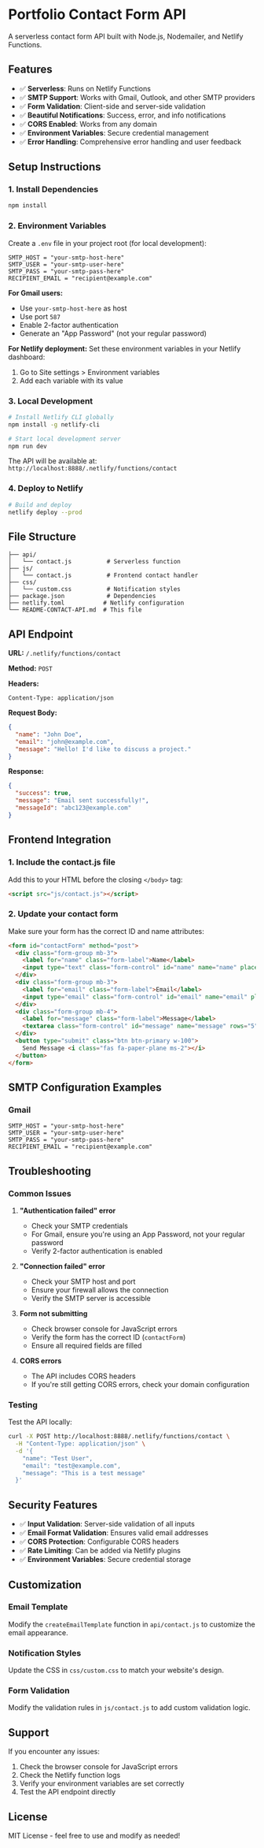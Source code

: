 # Portfolio Contact Form API

A serverless contact form API built with Node.js, Nodemailer, and Netlify Functions.

## Features

- ✅ **Serverless**: Runs on Netlify Functions
- ✅ **SMTP Support**: Works with Gmail, Outlook, and other SMTP providers
- ✅ **Form Validation**: Client-side and server-side validation
- ✅ **Beautiful Notifications**: Success, error, and info notifications
- ✅ **CORS Enabled**: Works from any domain
- ✅ **Environment Variables**: Secure credential management
- ✅ **Error Handling**: Comprehensive error handling and user feedback

## Setup Instructions

### 1. Install Dependencies

```bash
npm install
```

### 2. Environment Variables

Create a `.env` file in your project root (for local development):

```env
SMTP_HOST = "your-smtp-host-here"
SMTP_USER = "your-smtp-user-here"
SMTP_PASS = "your-smtp-pass-here"
RECIPIENT_EMAIL = "recipient@example.com"
```

**For Gmail users:**
- Use `your-smtp-host-here` as host
- Use port `587`
- Enable 2-factor authentication
- Generate an "App Password" (not your regular password)

**For Netlify deployment:**
Set these environment variables in your Netlify dashboard:
1. Go to Site settings > Environment variables
2. Add each variable with its value

### 3. Local Development

```bash
# Install Netlify CLI globally
npm install -g netlify-cli

# Start local development server
npm run dev
```

The API will be available at: `http://localhost:8888/.netlify/functions/contact`

### 4. Deploy to Netlify

```bash
# Build and deploy
netlify deploy --prod
```

## File Structure

```
├── api/
│   └── contact.js          # Serverless function
├── js/
│   └── contact.js          # Frontend contact handler
├── css/
│   └── custom.css          # Notification styles
├── package.json            # Dependencies
├── netlify.toml           # Netlify configuration
└── README-CONTACT-API.md  # This file
```

## API Endpoint

**URL:** `/.netlify/functions/contact`

**Method:** `POST`

**Headers:**
```
Content-Type: application/json
```

**Request Body:**
```json
{
  "name": "John Doe",
  "email": "john@example.com",
  "message": "Hello! I'd like to discuss a project."
}
```

**Response:**
```json
{
  "success": true,
  "message": "Email sent successfully!",
  "messageId": "abc123@example.com"
}
```

## Frontend Integration

### 1. Include the contact.js file

Add this to your HTML before the closing `</body>` tag:

```html
<script src="js/contact.js"></script>
```

### 2. Update your contact form

Make sure your form has the correct ID and name attributes:

```html
<form id="contactForm" method="post">
  <div class="form-group mb-3">
    <label for="name" class="form-label">Name</label>
    <input type="text" class="form-control" id="name" name="name" placeholder="Your name" required>
  </div>
  <div class="form-group mb-3">
    <label for="email" class="form-label">Email</label>
    <input type="email" class="form-control" id="email" name="email" placeholder="your.email@example.com" required>
  </div>
  <div class="form-group mb-4">
    <label for="message" class="form-label">Message</label>
    <textarea class="form-control" id="message" name="message" rows="5" placeholder="Tell me about your project..." required></textarea>
  </div>
  <button type="submit" class="btn btn-primary w-100">
    Send Message <i class="fas fa-paper-plane ms-2"></i>
  </button>
</form>
```

## SMTP Configuration Examples

### Gmail
```env
SMTP_HOST = "your-smtp-host-here"
SMTP_USER = "your-smtp-user-here"
SMTP_PASS = "your-smtp-pass-here"
RECIPIENT_EMAIL = "recipient@example.com"
```

## Troubleshooting

### Common Issues

1. **"Authentication failed" error**
   - Check your SMTP credentials
   - For Gmail, ensure you're using an App Password, not your regular password
   - Verify 2-factor authentication is enabled

2. **"Connection failed" error**
   - Check your SMTP host and port
   - Ensure your firewall allows the connection
   - Verify the SMTP server is accessible

3. **Form not submitting**
   - Check browser console for JavaScript errors
   - Verify the form has the correct ID (`contactForm`)
   - Ensure all required fields are filled

4. **CORS errors**
   - The API includes CORS headers
   - If you're still getting CORS errors, check your domain configuration

### Testing

Test the API locally:

```bash
curl -X POST http://localhost:8888/.netlify/functions/contact \
  -H "Content-Type: application/json" \
  -d '{
    "name": "Test User",
    "email": "test@example.com",
    "message": "This is a test message"
  }'
```

## Security Features

- ✅ **Input Validation**: Server-side validation of all inputs
- ✅ **Email Format Validation**: Ensures valid email addresses
- ✅ **CORS Protection**: Configurable CORS headers
- ✅ **Rate Limiting**: Can be added via Netlify plugins
- ✅ **Environment Variables**: Secure credential storage

## Customization

### Email Template

Modify the `createEmailTemplate` function in `api/contact.js` to customize the email appearance.

### Notification Styles

Update the CSS in `css/custom.css` to match your website's design.

### Form Validation

Modify the validation rules in `js/contact.js` to add custom validation logic.

## Support

If you encounter any issues:

1. Check the browser console for JavaScript errors
2. Check the Netlify function logs
3. Verify your environment variables are set correctly
4. Test the API endpoint directly

## License

MIT License - feel free to use and modify as needed!

